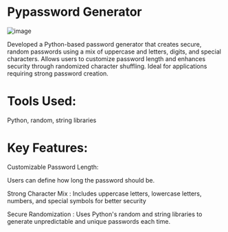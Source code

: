 # Pypassword Generator
![image](https://github.com/user-attachments/assets/0069332d-40be-46fc-b57c-645e4b9b8495)

Developed a Python-based password generator that creates secure, random passwords using a mix of uppercase and letters, digits, and special characters.
Allows users to customize password length and enhances security through randomized character shuffling.
Ideal for applications requiring strong password creation.

# Tools Used:
Python, random, string libraries

#  Key Features:
Customizable Password Length:

Users can define how long the password should be.

Strong Character Mix :
Includes uppercase letters, lowercase letters, numbers, and special symbols for better security

Secure Randomization :
Uses Python's random and string libraries to generate unpredictable and unique passwords each time.




